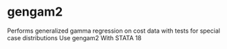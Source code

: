 # gengam2
Performs generalized gamma regression on cost data with tests for special case distributions Use gengam2 With STATA 18
